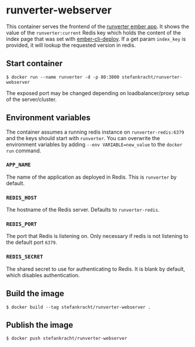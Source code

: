 # runverter-webserver

This container serves the frontend of the [runverter ember app](https://github.com/krachtstefan/runverter).  It shows the value of the ```runverter:current``` Redis key which holds the content of the index page that was set with [ember-cli-deploy](https://github.com/ember-cli/ember-cli-deploy). If a get param ```index_key``` is provided, it will lookup the requested version in redis.

## Start container

```shell
$ docker run --name runverter -d -p 80:3000 stefankracht/runverter-webserver
```

The exposed port may be changed depending on loadbalancer/proxy setup of the server/cluster.

## Environment variables

The container assumes a running redis instance on ```runverter-redis:6379``` and the keys should start with ```runverter```. You can overwrite the environment variables by adding ```--env VARIABLE=new_value``` to the ```docker run``` command.

### `APP_NAME`

The name of the application as deployed in Redis. This is ```runverter``` by default.

### `REDIS_HOST`

The hostname of the Redis server. Defaults to ```runverter-redis```.

### `REDIS_PORT`

The port that Redis is listening on. Only necessary if redis is not listening to the default port ```6379```.

### `REDIS_SECRET`

The shared secret to use for authenticating to Redis. It is blank by default,
which disables authentication.

## Build the image 

```shell
$ docker build --tag stefankracht/runverter-webserver .
```

## Publish the image

```shell
$ docker push stefankracht/runverter-webserver
```
